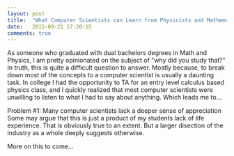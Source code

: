 ```yaml
---
layout: post
title:  "What Computer Scientists can Learn from Physicists and Mathematicians. And Vice versa"
date:   2015-09-21 17:20:15
comments: true
---
```


As someone who graduated with dual bachelors degrees in Math and Physics, I am pretty opinionated on the subject of "why did you study that?" In truth, this is quite a difficult question to answer. Mostly because, to break down most of the concepts to a computer scientist is usually a daunting task. In college I had the opportunity to TA for an entry level calculus based physics class, and I quickly realized that most computer scientists were unwilling to listen to what I had to say about anything. Which leads me to...

Problem #1: Many computer scientists lack a deeper sense of appreciation
Some may argue that this is just a product of my students lack of life experience. That is obviously true to an extent. But a larger disection of the industry as a whole deeply suggests otherwise. 

More on this to come...
